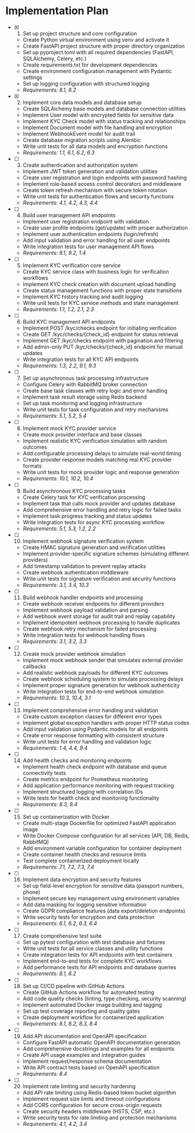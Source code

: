 # Implementation Plan

- [x] 1. Set up project structure and core configuration
  - Create Python virtual environment using venv and activate it
  - Create FastAPI project structure with proper directory organization
  - Set up pyproject.toml with all required dependencies (FastAPI, SQLAlchemy, Celery, etc.)
  - Create requirements.txt for development dependencies
  - Create environment configuration management with Pydantic settings
  - Set up logging configuration with structured logging
  - _Requirements: 8.1, 8.2_

- [x] 2. Implement core data models and database setup
  - Create SQLAlchemy base models and database connection utilities
  - Implement User model with encrypted fields for sensitive data
  - Implement KYC Check model with status tracking and relationships
  - Implement Document model with file handling and encryption
  - Implement WebhookEvent model for audit trail
  - Create database migration scripts using Alembic
  - Write unit tests for all data models and encryption functions
  - _Requirements: 1.1, 6.1, 6.2, 6.3_

- [ ] 3. Create authentication and authorization system
  - Implement JWT token generation and validation utilities
  - Create user registration and login endpoints with password hashing
  - Implement role-based access control decorators and middleware
  - Create token refresh mechanism with secure token rotation
  - Write unit tests for authentication flows and security functions
  - _Requirements: 4.1, 4.2, 4.3, 4.4_

- [ ] 4. Build user management API endpoints
  - Implement user registration endpoint with validation
  - Create user profile endpoints (get/update) with proper authorization
  - Implement user authentication endpoints (login/refresh)
  - Add input validation and error handling for all user endpoints
  - Write integration tests for user management API flows
  - _Requirements: 9.1, 9.2, 1.4_

- [ ] 5. Implement KYC verification core service
  - Create KYC service class with business logic for verification workflows
  - Implement KYC check creation with document upload handling
  - Create status management functions with proper state transitions
  - Implement KYC history tracking and audit logging
  - Write unit tests for KYC service methods and state management
  - _Requirements: 1.1, 1.2, 2.1, 2.3_

- [ ] 6. Build KYC management API endpoints
  - Implement POST /kyc/checks endpoint for initiating verification
  - Create GET /kyc/checks/{check_id} endpoint for status retrieval
  - Implement GET /kyc/checks endpoint with pagination and filtering
  - Add admin-only PUT /kyc/checks/{check_id} endpoint for manual updates
  - Write integration tests for all KYC API endpoints
  - _Requirements: 1.3, 2.2, 9.1, 9.3_

- [ ] 7. Set up asynchronous task processing infrastructure
  - Configure Celery with RabbitMQ broker connection
  - Create base task classes with retry logic and error handling
  - Implement task result storage using Redis backend
  - Set up task monitoring and logging infrastructure
  - Write unit tests for task configuration and retry mechanisms
  - _Requirements: 5.1, 5.2, 5.4_

- [ ] 8. Implement mock KYC provider service
  - Create mock provider interface and base classes
  - Implement realistic KYC verification simulation with random outcomes
  - Add configurable processing delays to simulate real-world timing
  - Create provider response models matching real KYC provider formats
  - Write unit tests for mock provider logic and response generation
  - _Requirements: 10.1, 10.2, 10.4_

- [ ] 9. Build asynchronous KYC processing tasks
  - Create Celery task for KYC verification processing
  - Implement task that calls mock provider and updates database
  - Add comprehensive error handling and retry logic for failed tasks
  - Implement task progress tracking and status updates
  - Write integration tests for async KYC processing workflow
  - _Requirements: 5.1, 5.3, 1.2, 2.2_

- [ ] 10. Implement webhook signature verification system
  - Create HMAC signature generation and verification utilities
  - Implement provider-specific signature schemes (simulating different providers)
  - Add timestamp validation to prevent replay attacks
  - Create webhook authentication middleware
  - Write unit tests for signature verification and security functions
  - _Requirements: 3.1, 3.4, 10.3_

- [ ] 11. Build webhook handler endpoints and processing
  - Create webhook receiver endpoints for different providers
  - Implement webhook payload validation and parsing
  - Add webhook event storage for audit trail and replay capability
  - Implement idempotent webhook processing to handle duplicates
  - Create webhook retry mechanism for failed processing
  - Write integration tests for webhook handling flows
  - _Requirements: 3.1, 3.2, 3.3_

- [ ] 12. Create mock provider webhook simulation
  - Implement mock webhook sender that simulates external provider callbacks
  - Add realistic webhook payloads for different KYC outcomes
  - Create webhook scheduling system to simulate processing delays
  - Implement proper signature generation for webhook authenticity
  - Write integration tests for end-to-end webhook simulation
  - _Requirements: 10.3, 10.4, 3.1_

- [ ] 13. Implement comprehensive error handling and validation
  - Create custom exception classes for different error types
  - Implement global exception handlers with proper HTTP status codes
  - Add input validation using Pydantic models for all endpoints
  - Create error response formatting with consistent structure
  - Write unit tests for error handling and validation logic
  - _Requirements: 1.4, 4.4, 9.4_

- [ ] 14. Add health checks and monitoring endpoints
  - Implement health check endpoint with database and queue connectivity tests
  - Create metrics endpoint for Prometheus monitoring
  - Add application performance monitoring with request tracking
  - Implement structured logging with correlation IDs
  - Write tests for health check and monitoring functionality
  - _Requirements: 8.3, 8.4_

- [ ] 15. Set up containerization with Docker
  - Create multi-stage Dockerfile for optimized FastAPI application image
  - Write Docker Compose configuration for all services (API, DB, Redis, RabbitMQ)
  - Add environment variable configuration for container deployment
  - Create container health checks and resource limits
  - Test complete containerized deployment locally
  - _Requirements: 7.1, 7.2, 7.3, 7.4_

- [ ] 16. Implement data encryption and security features
  - Set up field-level encryption for sensitive data (passport numbers, phone)
  - Implement secure key management using environment variables
  - Add data masking for logging sensitive information
  - Create GDPR compliance features (data export/deletion endpoints)
  - Write security tests for encryption and data protection
  - _Requirements: 6.1, 6.2, 6.3, 6.4_

- [ ] 17. Create comprehensive test suite
  - Set up pytest configuration with test database and fixtures
  - Write unit tests for all service classes and utility functions
  - Create integration tests for API endpoints with test containers
  - Implement end-to-end tests for complete KYC workflows
  - Add performance tests for API endpoints and database queries
  - _Requirements: 8.1, 8.2_

- [ ] 18. Set up CI/CD pipeline with GitHub Actions
  - Create GitHub Actions workflow for automated testing
  - Add code quality checks (linting, type checking, security scanning)
  - Implement automated Docker image building and tagging
  - Set up test coverage reporting and quality gates
  - Create deployment workflow for containerized application
  - _Requirements: 8.1, 8.2, 8.3, 8.4_

- [ ] 19. Add API documentation and OpenAPI specification
  - Configure FastAPI automatic OpenAPI documentation generation
  - Add comprehensive docstrings and examples for all endpoints
  - Create API usage examples and integration guides
  - Implement request/response schema documentation
  - Write API contract tests based on OpenAPI specification
  - _Requirements: 8.4_

- [ ] 20. Implement rate limiting and security hardening
  - Add API rate limiting using Redis-based token bucket algorithm
  - Implement request size limits and timeout configurations
  - Add CORS configuration for secure cross-origin requests
  - Create security headers middleware (HSTS, CSP, etc.)
  - Write security tests for rate limiting and protection mechanisms
  - _Requirements: 4.1, 4.2, 3.4_